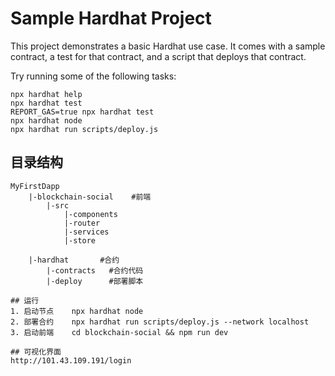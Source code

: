 # Sample Hardhat Project

This project demonstrates a basic Hardhat use case. It comes with a sample contract, a test for that contract, and a script that deploys that contract.

Try running some of the following tasks:

```shell
npx hardhat help
npx hardhat test
REPORT_GAS=true npx hardhat test
npx hardhat node
npx hardhat run scripts/deploy.js
```
## 目录结构
```
MyFirstDapp
    |-blockchain-social    #前端
        |-src
            |-components
            |-router
            |-services
            |-store
    
    |-hardhat       #合约
        |-contracts   #合约代码
        |-deploy      #部署脚本

## 运行
1. 启动节点    npx hardhat node
2. 部署合约    npx hardhat run scripts/deploy.js --network localhost
3. 启动前端    cd blockchain-social && npm run dev

## 可视化界面
http://101.43.109.191/login